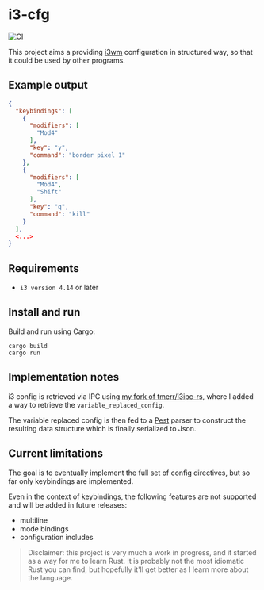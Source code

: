 # i3-cfg

[![CI](https://github.com/rogueai/i3-cfg/actions/workflows/ci.yml/badge.svg)](https://github.com/rogueai/i3-cfg/actions/workflows/ci.yml)

This project aims a providing [i3wm](https://i3wm.org/) configuration in structured way, so that it could be used by 
other programs.

## Example output

```json
{
  "keybindings": [
    {
      "modifiers": [
        "Mod4"
      ],
      "key": "y",
      "command": "border pixel 1"
    },
    {
      "modifiers": [
        "Mod4",
        "Shift"
      ],
      "key": "q",
      "command": "kill"
    }
  ],
  <...>
}
```
## Requirements

- `i3 version 4.14` or later

## Install and run

Build and run using Cargo:
```shell
cargo build
cargo run
```

## Implementation notes
i3 config is retrieved via IPC using [my fork of tmerr/i3ipc-rs](https://github.com/rogueai/i3ipc-rs), where I added
a way to retrieve the `variable_replaced_config`.

The variable replaced config is then fed to a [Pest](https://pest.rs/) parser to construct the resulting data structure
which is finally serialized to Json.

## Current limitations
The goal is to eventually implement the full set of config directives, but so far only keybindings are implemented.

Even in the context of keybindings, the following features are not supported and will be added in future releases:

- multiline
- mode bindings
- configuration includes

> Disclaimer: this project is very much a work in progress, and it started as a way for me to learn Rust. It is probably
> not the most idiomatic Rust you can find, but hopefully it'll get better as I learn more about the language.

